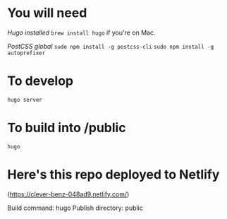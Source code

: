 # You will need
*Hugo installed*
`brew install hugo`
if you're on Mac.

*PostCSS global*
`sudo npm install -g postcss-cli`
`sudo npm install -g autoprefixer`

# To develop
`hugo server`

# To build into /public
`hugo`

# Here's this repo deployed to Netlify
(https://clever-benz-048ad9.netlify.com/)

Build command: hugo
Publish directory: public
